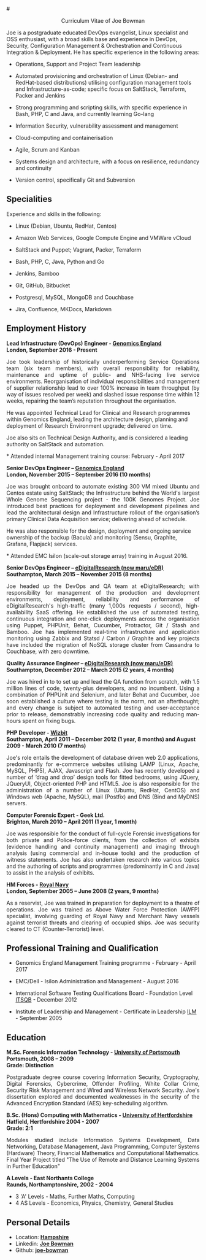 #<center>Curriculum Vitae of Joe Bowman</center>

Joe is a postgraduate educated DevOps evangelist, Linux specialist and OSS enthusiast, with a broad skills base and experience in DevOps, Security, Configuration Management & Orchestration and Continuous Integration & Deployment. He has specific experience in the following areas:

* Operations, Support and Project Team leadership

* Automated provisioning and orchestration of Linux (Debian- and RedHat-based distributions) utilising configuration management tools and Infrastructure-as-code; specific focus on SaltStack, Terraform, Packer and Jenkins

* Strong programming and scripting skills, with specific experience in Bash, PHP, C and Java, and currently learning Go-lang

* Information Security, vulnerability assessment and management

* Cloud-computing and containerisation

* Agile, Scrum and Kanban

* Systems design and architecture, with a focus on resilience, redundancy and continuity

* Version control, specifically Git and Subversion


## Specialities

Experience and skills in the following:

* Linux (Debian, Ubuntu, RedHat, Centos)

* Amazon Web Services, Google Compute Engine and VMWare vCloud

* SaltStack and Puppet; Vagrant, Packer, Terraform

* Bash, PHP, C, Java, Python and Go

* Jenkins, Bamboo

* Git, GitHub, Bitbucket

* Postgresql, MySQL, MongoDB and Couchbase

* Jira, Confluence, MKDocs, Markdown


## Employment History

**Lead Infrastructure (DevOps) Engineer - [Genomics England](http://www.genomicsengland.co.uk)<br />
London, September 2016 - Present**

<p align="justify">
Joe took leadership of historically underperforming Service Operations team (six team members), with overall responsibility for reliability, maintenance and uptime of public- and NHS-facing live service environments. Reorganisation of individual responsibilities and management of supplier relationship lead to over 100% increase in team throughput (by way of issues resolved per week) and slashed issue response time within 12 weeks, repairing the team’s reputation throughout the organisation.

He was appointed Technical Lead for Clinical and Research programmes within Genomics England, leading the architecture design, planning and deployment of Research Environment upgrade; delivered on time.

Joe also sits on Technical Design Authority, and is considered a leading authority on SaltStack and automation.
</p>
* Attended internal Management training course: February - April 2017



**Senior DevOps Engineer – [Genomics England](http://www.genomicsengland.co.uk)<br />
London, November 2015 – September 2016 (10 months)**

<p align="justify">
Joe was brought onboard to automate existing 300 VM mixed Ubuntu and Centos estate using SaltStack; the Infrastructure behind the World's largest Whole Genome Sequencing project - the 100K Genomes Project. Joe introduced best practices for deployment and development pipelines and lead the architectural design and Infrastructure rollout of the organisation’s primary Clinical Data Acquisition service; delivering ahead of schedule.

He was also responsible for the design, deployment and ongoing service ownership of the backup (Bacula) and monitoring (Sensu, Graphite, Grafana, Flapjack) services.
</p>
* Attended EMC Isilon (scale-out storage array) training in August 2016.



**Senior DevOps Engineer – [eDigitalResearch (now maru/eDR)](https://www.maruedr.com/)<br />
Southampton, March 2015 – November 2015 (8 months)**

<p align="justify">
Joe headed up the DevOps and QA team at eDigitalResearch; with responsibility for management of the production and development environments, deployment, reliability and performance of eDigitalResearch's high-traffic (many 1,000s requests / second), high-availability SaaS offering. He established the use of automated testing, continuous integration and one-click deployments across the organisation using Puppet, PHPUnit, Behat, Cucumber, Protractor, Git / Stash and Bamboo. Joe has implemented real-time infrastructure and application monitoring using Zabbix and Statsd / Carbon / Graphite and key projects have included the migration of NoSQL storage cluster from Cassandra to Couchbase, with zero downtime.
</p>



**Quality Assurance Engineer – [eDigitalResearch (now maru/eDR)](https://www.maruedr.com/)<br />
Southampton, December 2012 – March 2015 (2 years, 4 months)**

<p align="justify">
Joe was hired in to to set up and lead the QA function from scratch, with 1.5 million lines of code, twenty-plus developers, and no incumbent. Using a combination of PHPUnit and Selenium, and later Behat and Cucumber, Joe soon established a culture where testing is the norm, not an afterthought; and every change is subject to automated testing and user-acceptance prior to release, demonstrably increasing code quality and reducing man-hours spent on fixing bugs.
</p>


**PHP Developer - [Wizbit](https://www.wizbit.net)<br />
Southampton, April 2011 – December 2012 (1 year, 8 months) and August 2009 - March 2010 (7 months)<br />**

<p align="justify">
Joe's role entails the development of database driven web 2.0 applications, predominantly for e-commerce websites utilising LAMP (Linux, Apache, MySQL, PHP5), AJAX, Javascript and Flash. Joe has recently developed a number of ‘drag and drop’ design tools for fitted bedrooms, using JQuery, JQueryUI, Object-oriented PHP and HTML5.  Joe is also responsible for the administration of a number of Linux (Ubuntu, RedHat, CentOS) and Windows web (Apache, MySQL), mail (Postfix) and DNS (Bind and MyDNS) servers.
</p>


**Computer Forensic Expert - Geek Ltd.<br />
Brighton, March 2010 – April 2011 (1 year, 1 month)**

<p align="justify">
Joe was responsible for the conduct of full-cycle Forensic investigations for both private and Police-force clients, from the collection of exhibits (evidence handling and continuity management) and imaging through analysis (using commercial and in-house tools) and the production of witness statements. Joe has also undertaken research into various topics and the authoring of scripts and programmes (predominantly in C and Java) to assist in the analysis of exhibits. 
</p>


**HM Forces - [Royal Navy](http://www.royalnavy.mod.uk/)<br />
London, September 2005 – June 2008 (2 years, 9 months)**

<p align="justify">
As a reservist, Joe was trained in preparation for deployment to a theatre of operations. Joe was trained as Above Water Force Protection (AWFP) specialist, involving guarding of Royal Navy and Merchant Navy vessels against terrorist threats and clearing of occupied ships. Joe was security cleared to CT (Counter-Terrorist) level.
</p>


## Professional Training and Qualification
* Genomics England Management Training programme - February - April 2017

* EMC/Dell - Isilon Administration and Management - August 2016

* International Software Testing Qualifications Board - Foundation Level [ITSQB](http://www.istqb.org/) - December 2012

* Institute of Leadership and Management - Certificate in Leadership [ILM](https://www.i-l-m.com/) - September 2005


## Education

**M.Sc. Forensic Information Technology - [University of Portsmouth](http://www.port.ac.uk/)<br />
Portsmouth, 2008 – 2009<br />
Grade: Distinction**

<p align="justify">
Postgraduate degree course covering Information Security, Cryptography, Digital Forensics, Cybercrime, Offender Profiling, White Collar Crime, Security Risk Management and Wired and Wireless Network Security. Joe's dissertation explored and documented weaknesses in the security of the Advanced Encryption Standard (AES) key-scheduling algorithm.
</p>

**B.Sc. (Hons) Computing with Mathematics - [University of Hertfordshire](http://www.herts.ac.uk/)<br />
Hatfield, Hertfordshire 2004 - 2007<br />
Grade: 2:1**

<p align="justify">
Modules studied include Information Systems Development, Data Networking, Database Management, Java Programming, Computer Systems (Hardware) Theory, Financial Mathematics and Computational Mathematics.
Final Year Project titled "The Use of Remote and Distance Learning Systems in Further Education"
</p>

**A Levels - East Northants College<br />
Raunds, Northamptonshire, 2002 - 2004**

* 3 'A' Levels - Maths, Further Maths, Computing
* 4 AS Levels - Economics, Physics, Chemistry, General Studies



## Personal Details

<!--* Limited Company: <b>[NinjaOps Limited](https://beta.companieshouse.gov.uk/company/XXXXXXXX)</b>-->
* Location: <b>[Hampshire](https://maps.google.co.uk/?q=PO8)</b>
* Linkedin: <b>[Joe Bowman](https://uk.linkedin.com/in/bowmanjoe)</b>
* Github: <b>[joe-bowman](https://github.com/joe-bowman)</b>

